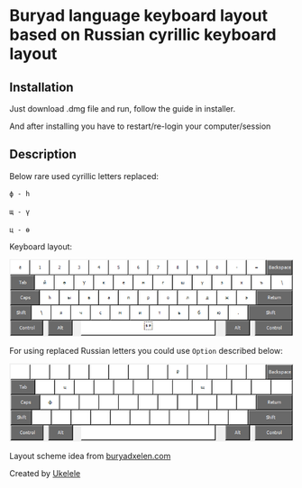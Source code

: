 # Buryad language keyboard layout based on Russian cyrillic keyboard layout

## Installation

Just download .dmg file and run, follow the guide in installer.

And after installing you have to restart/re-login your computer/session

## Description

Below rare used cyrillic letters replaced:

    ф - h

    щ - ү

    ц - ө

Keyboard layout:

![layoyt](assets/1.png)

For using replaced Russian letters you could use `Option` described below:

![layoyt](assets/2.png)

Layout scheme idea from [buryadxelen.com](https://buryadxelen.com/)

Created by [Ukelele](https://software.sil.org/ukelele/)
